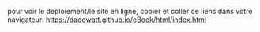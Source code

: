 pour voir le deploiement/le site en ligne, copier et coller ce liens dans votre navigateur: https://dadowatt.github.io/eBook/html/index.html
